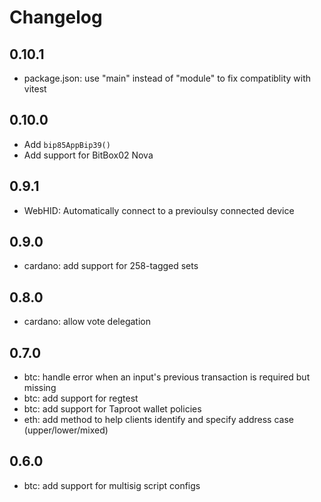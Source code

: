 # Changelog

## 0.10.1
- package.json: use "main" instead of "module" to fix compatiblity with vitest

## 0.10.0
- Add `bip85AppBip39()`
- Add support for BitBox02 Nova

## 0.9.1
- WebHID: Automatically connect to a previoulsy connected device

## 0.9.0
- cardano: add support for 258-tagged sets

## 0.8.0
- cardano: allow vote delegation

## 0.7.0
- btc: handle error when an input's previous transaction is required but missing
- btc: add support for regtest
- btc: add support for Taproot wallet policies
- eth: add method to help clients identify and specify address case (upper/lower/mixed)

## 0.6.0

- btc: add support for multisig script configs
